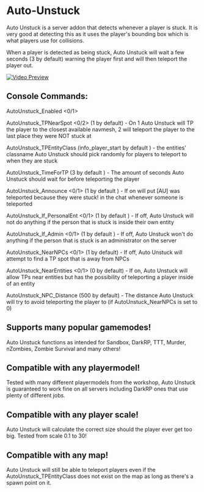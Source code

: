 # Auto-Unstuck
Auto Unstuck is a server addon that detects whenever a player is stuck. It is very good at detecting this as it uses the player's bounding box which is what players use for collisions.

When a player is detected as being stuck, Auto Unstuck will wait a few seconds (3 by default) warning the player first and will then teleport the player out.

[![Video Preview](https://i.imgur.com/qEIRlmM.png)](https://www.youtube.com/watch?v=NA_v0GNkiCE "Auto Unstuck Preview")

## Console Commands:
AutoUnstuck_Enabled <0/1> 

AutoUnstuck_TPNearSpot <0/2> (1 by default) - On 1 Auto Unstuck will TP the player to the closest available navmesh, 2 will teleport the player to the last place they were NOT stuck at

AutoUnstuck_TPEntityClass <entity classname> (info_player_start by default ) - the entities' classname Auto Unstuck should pick randomly for players to teleport to when they are stuck

AutoUnstuck_TimeForTP <seconds> (3 by default ) - The amount of seconds Auto Unstuck should wait for before teleporting the player

AutoUnstuck_Announce <0/1> (1 by default ) - If on will put [AU]<Name> was teleported because they were stuck! in the chat whenever someone is teleported

AutoUnstuck_If_PersonalEnt <0/1> (1 by default ) - If off, Auto Unstuck will not do anything if the person that is stuck is inside their own entity

AutoUnstuck_If_Admin <0/1> (1 by default ) - If off, Auto Unstuck won't do anything if the person that is stuck is an administrator on the server

AutoUnstuck_NearNPCs <0/1> (1 by default)  - If off, Auto Unstuck will attempt to find a TP spot that is away from NPCs

AutoUnstuck_NearEntities <0/1> (0 by default) - If on, Auto Unstuck will allow TPs near entities but has the possibility of teleporting a player inside of an entity

AutoUnstuck_NPC_Distance <number> (500 by default) - The distance Auto Unstuck will try to avoid teleporting the player to (if AutoUnstuck_NearNPCs is set to 0)
  
  
## Supports many popular gamemodes!
Auto Unstuck functions as intended for Sandbox, DarkRP, TTT, Murder, nZombies, Zombie Survival and many others!

## Compatible with any playermodel!
Tested with many different playermodels from the workshop, Auto Unstuck is guaranteed to work fine on all servers including DarkRP ones that use plenty of different jobs.

## Compatible with any player scale!
Auto Unstuck will calculate the correct size should the player ever get too big. Tested from scale 0.1 to 30!

## Compatible with any map!
Auto Unstuck will still be able to teleport players even if the AutoUnstuck_TPEntityClass does not exist on the map as long as there's a spawn point on it.
